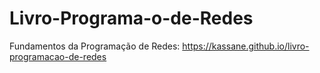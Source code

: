 # Livro-Programa-o-de-Redes
Fundamentos da Programação de Redes:  https://kassane.github.io/livro-programacao-de-redes
